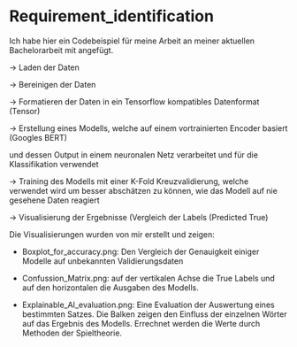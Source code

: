 # Requirement_identification

Ich habe hier ein Codebeispiel für meine Arbeit an meiner aktuellen Bachelorarbeit
mit angefügt.

-> Laden der Daten

-> Bereinigen der Daten

-> Formatieren der Daten in ein Tensorflow kompatibles Datenformat (Tensor)

-> Erstellung eines Modells, welche auf einem vortrainierten Encoder basiert (Googles BERT)

und dessen Output in einem neuronalen Netz verarbeitet und für die Klassifikation verwendet

-> Training des Modells mit einer K-Fold Kreuzvalidierung, welche verwendet wird um besser
abschätzen zu können, wie das Modell auf nie gesehene Daten reagiert

-> Visualisierung der Ergebnisse (Vergleich der Labels (Predicted True)

Die Visualisierungen wurden von mir erstellt und zeigen:

- Boxplot_for_accuracy.png: Den Vergleich der Genauigkeit einiger Modelle auf unbekannten Validierungsdaten

- Confussion_Matrix.png: auf der vertikalen Achse die True Labels und auf den horizontalen die Ausgaben des Modells.

- Explainable_AI_evaluation.png: Eine Evaluation der Auswertung eines bestimmten Satzes. Die Balken zeigen den
Einfluss der einzelnen Wörter auf das Ergebnis des Modells. Errechnet werden die Werte durch Methoden der
Spieltheorie.
